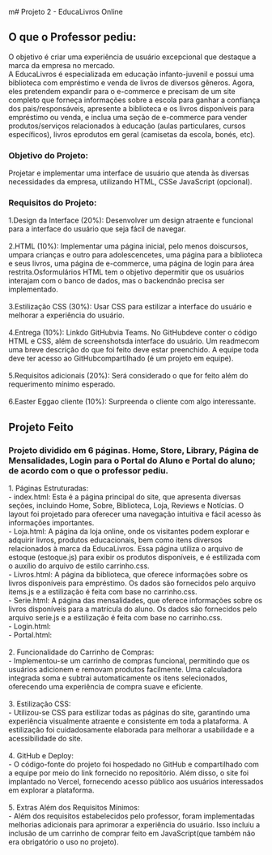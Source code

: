 m# Projeto 2 - EducaLivros Online 

<h2>O que o Professor pediu: </h2>
 O objetivo é criar uma experiência de usuário excepcional que destaque a marca da empresa no mercado.
<br>
A EducaLivros é especializada em educação infanto-juvenil e possui uma biblioteca com empréstimo e venda de livros de diversos gêneros. Agora, eles pretendem expandir para o e-commerce e precisam de um site completo que forneça informações sobre a escola para ganhar a confiança dos pais/responsáveis, apresente a biblioteca e os livros disponíveis para empréstimo ou venda, e inclua uma seção de e-commerce para vender produtos/serviços relacionados à educação (aulas particulares, cursos específicos), livros eprodutos em geral (camisetas da escola, bonés, etc).
<br>
<h3>Objetivo do Projeto:</h3> 
Projetar e implementar uma interface de usuário que atenda às diversas necessidades da empresa, utilizando HTML, CSSe JavaScript (opcional).
<h3>Requisitos do Projeto:</h3>
1.Design da Interface (20%): Desenvolver um design atraente e funcional para a interface do usuário que seja fácil de navegar.
<br>
<br>
2.HTML (10%): Implementar uma página inicial, pelo menos doiscursos, umpara crianças e outro para adolescencetes, uma página para a biblioteca e seus livros, uma página de e-commerce, uma página de login para área restrita.Osformulários HTML tem o objetivo depermitir que os usuários interajam com o banco de dados, mas o backendnão precisa ser implementado.
<br>
<br>
3.Estilização CSS (30%): Usar CSS para estilizar a interface do usuário e melhorar a experiência do usuário.
<br>
<br>
4.Entrega (10%): Linkdo GitHubvia Teams. No GitHubdeve conter o código HTML e CSS, além de screenshotsda interface do usuário. Um readmecom uma breve descrição do que foi feito deve estar preenchido. A equipe toda deve ter acesso ao GitHubcompartilhado (é um projeto em equipe).
<br>
<br>
5.Requisitos adicionais (20%): Será considerado o que for feito além do requerimento mínimo esperado.
<br>
<br>
6.Easter Eggao cliente (10%): Surpreenda o cliente com algo interessante.

<h2>Projeto Feito</h2>
<h3>Projeto dividido em 6 páginas. Home, Store, Library, Página de Mensalidades, Login para o Portal do Aluno e Portal do aluno; de acordo com o que o professor pediu.</h3>
1. Páginas Estruturadas:
<br>
 - index.html: Esta é a página principal do site, que apresenta diversas seções, incluindo Home, Sobre, Biblioteca, Loja, Reviews e Notícias. O layout foi projetado para oferecer uma navegação intuitiva e fácil acesso às informações importantes.
 <br>
- Loja.html: A página da loja online, onde os visitantes podem explorar e adquirir livros, produtos educacionais, bem como itens diversos relacionados à marca da EducaLivros. Essa página utiliza o arquivo de estoque (estoque.js) para exibir os produtos disponíveis, e é estilizada com o auxílio do arquivo de estilo carrinho.css.
<br>
- Livros.html: A página da biblioteca, que oferece informações sobre os livros disponíveis para empréstimo. Os dados são fornecidos pelo arquivo items.js e a estilização é feita com base no carrinho.css.
<br>
- Serie.html: A página das mensalidades, que oferece informações sobre os livros disponíveis para a matrícula do aluno. Os dados são fornecidos pelo arquivo serie.js e a estilização é feita com base no carrinho.css.
<br>
- Login.html:
<br>
- Portal.html:

<br>
<br>
2. Funcionalidade do Carrinho de Compras:
<br>
- Implementou-se um carrinho de compras funcional, permitindo que os usuários adicionem e removam produtos facilmente. Uma calculadora integrada soma e subtrai automaticamente os itens selecionados, oferecendo uma experiência de compra suave e eficiente.
<br>
<br>
3. Estilização CSS:
<br>
- Utilizou-se CSS para estilizar todas as páginas do site, garantindo uma experiência visualmente atraente e consistente em toda a plataforma. A estilização foi cuidadosamente elaborada para melhorar a usabilidade e a acessibilidade do site.
<br>
<br>
4. GitHub e Deploy:
<br>
- O código-fonte do projeto foi hospedado no GitHub e compartilhado com a equipe por meio do link fornecido no repositório. Além disso, o site foi implantado no Vercel, fornecendo acesso público aos usuários interessados em explorar a plataforma.
<br>
<br>
5. Extras Além dos Requisitos Mínimos:
<br>
- Além dos requisitos estabelecidos pelo professor, foram implementadas melhorias adicionais para aprimorar a experiência do usuário. Isso incluiu a inclusão de um carrinho de comprar feito em JavaScript(que também não era obrigatório o uso no projeto).
